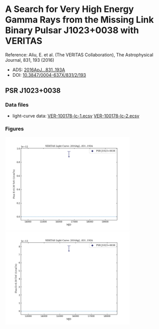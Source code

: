 # A Search for Very High Energy Gamma Rays from the Missing Link Binary Pulsar J1023+0038 with VERITAS

Reference:
Aliu, E. et al. (The VERITAS Collaboration), The Astrophysical Journal, 831, 193 (2016)

- ADS: [2016ApJ...831..193A](http://adsabs.harvard.edu/abs/2016ApJ...831..193A)
- DOI: [10.3847/0004-637X/831/2/193](https://doi.org/10.3847/0004-637X/831/2/193)

## PSR J1023+0038
### Data files

- light-curve data: [VER-100178-lc-1.ecsv](VER-100178-lc-1.ecsv)  [VER-100178-lc-2.ecsv](VER-100178-lc-2.ecsv)  


### Figures

<img src="figures/2016ApJ...831..193A-VER-100178-2-lc.png" alt="drawing" width="400"/>
<img src="figures/2016ApJ...831..193A-VER-100178-1-lc.png" alt="drawing" width="400"/>


